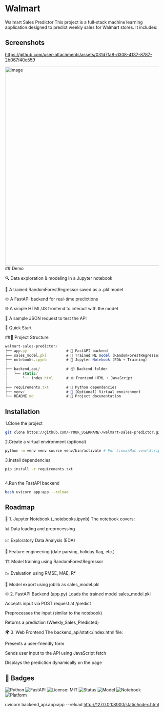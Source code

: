  
# Walmart

Walmart Sales Predictor This project is a full-stack machine learning application designed to predict weekly sales for Walmart stores. It includes:
## Screenshots
https://github.com/user-attachments/assets/031d7fa8-d308-4137-8787-2b067f40e559

<img width="650" alt="image" src="https://github.com/user-attachments/assets/031d7fa8-d308-4137-8787-2b067f40e559" />
## Demo
 

🔍 Data exploration & modeling in a Jupyter notebook

 

🤖 A trained RandomForestRegressor saved as a .pkl model
 

⚙️ A FastAPI backend for real-time predictions
 

🌐 A simple HTML/JS frontend to interact with the model
 

🔁 A sample JSON request to test the API
 

🚀 Quick Start
 




##📂 Project Structure

```javascript
walmart-sales-predictor/
├── app.py                  # 🚀 FastAPI backend
├── sales_model.pkl         # 🤖 Trained ML model (RandomForestRegressor)
├── notebooks.ipynb         # 📓 Jupyter Notebook (EDA + Training)
│
├── backend_api/            # 📦 Backend folder
│   └── static/
│       └── index.html      # 🌐 Frontend HTML + JavaScript
│
├── requirements.txt        # 📄 Python dependencies
├── venv/                   # 🧪 (Optional) Virtual environment
└── README.md               # 📘 Project documentation

```

 
 

## Installation

1.Clone the project

```bash
git clone https://github.com/<YOUR_USERNAME>/walmart-sales-predictor.git cd walmart-sales-predictor
```
 

2.Create a virtual environment (optional)
```bash
python -m venv venv source venv/bin/activate # For Linux/Mac venv\Scripts\activate # For Windows 
```
3.Install dependencies
```bash 
pip install -r requirements.txt
 
```
4.Run the FastAPI backend 
```bash 
bash uvicorn app:app --reload
```

## Roadmap
📒 1. Jupyter Notebook (_notebooks.ipynb) The notebook covers:
 

📊 Data loading and preprocessing
 

📈 Exploratory Data Analysis (EDA)
 

🧪 Feature engineering (date parsing, holiday flag, etc.)
 

🏗️ Model training using RandomForestRegressor
 

📉 Evaluation using RMSE, MAE, R²
 

💾 Model export using joblib as sales_model.pkl
 

⚙️ 2. FastAPI Backend (app.py) Loads the trained model sales_model.pkl
 

Accepts input via POST request at /predict
 

Preprocesses the input (similar to the notebook)
 

Returns a prediction (Weekly_Sales_Predicted)
 

🌍 3. Web Frontend The backend_api/static/index.html file:
 

Presents a user-friendly form
 

Sends user input to the API using JavaScript fetch
 

Displays the prediction dynamically on the page
 

 

## 📛 Badges

![Python](https://img.shields.io/badge/Python-3.10-blue?logo=python&logoColor=white)
![FastAPI](https://img.shields.io/badge/FastAPI-0.95.1-green?logo=fastapi)
![License: MIT](https://img.shields.io/badge/License-MIT-yellow.svg)
![Status](https://img.shields.io/badge/status-Active-brightgreen)
![Model](https://img.shields.io/badge/model-RandomForestRegressor-orange)
![Notebook](https://img.shields.io/badge/Jupyter-Notebook-F37626.svg?logo=jupyter)
![Platform](https://img.shields.io/badge/Platform-Local%20host-blueviolet)



uvicorn backend_api.app:app --reload
http://127.0.0.1:8000/static/index.html
 
